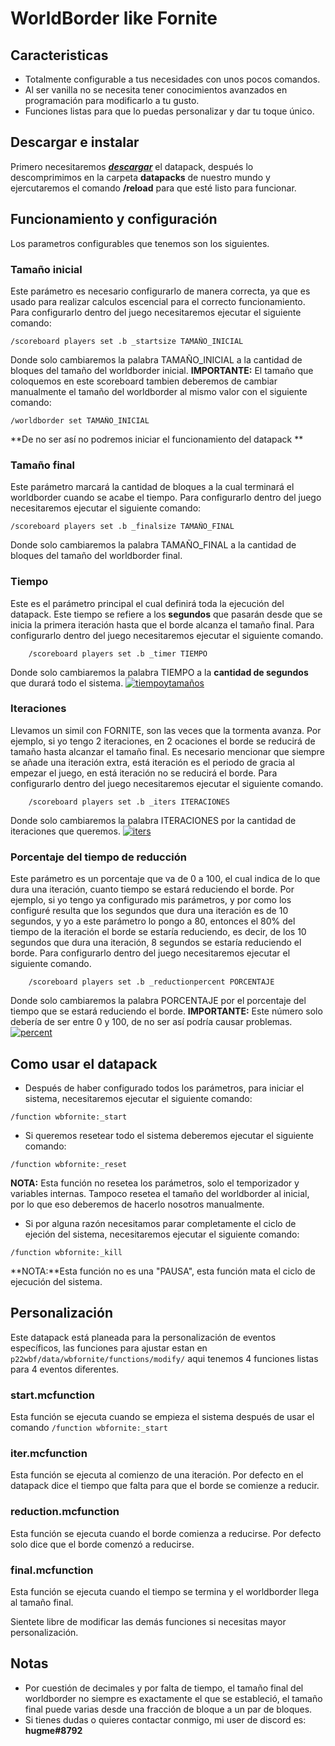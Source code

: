 # WorldBorder like Fornite
## Caracteristicas
- Totalmente configurable a tus necesidades con unos pocos comandos.
- Al ser vanilla no se necesita tener conocimientos avanzados en programación para modificarlo a tu gusto.
- Funciones listas para que lo puedas personalizar y dar tu toque único.

## Descargar e instalar
Primero necesitaremos [***descargar***](https://github.com/Julioxidop/WBFornite/releases/tag/2.0 "aquí")  el datapack, después lo descomprimimos en la carpeta **datapacks** de nuestro mundo y ejercutaremos el comando **/reload** para que esté listo para funcionar.

## Funcionamiento y configuración
Los parametros configurables que tenemos son los siguientes.
### Tamaño inicial
Este parámetro es necesario configurarlo de manera correcta, ya que es usado para realizar calculos escencial para el correcto funcionamiento.
Para configurarlo dentro del juego necesitaremos ejecutar el siguiente comando:
```
/scoreboard players set .b _startsize TAMAÑO_INICIAL
```
Donde solo cambiaremos la palabra TAMAÑO_INICIAL a la cantidad de bloques del tamaño del worldborder inicial.
**IMPORTANTE:** El tamaño que coloquemos en este scoreboard tambien deberemos de cambiar manualmente el tamaño del worldborder al mismo valor con el siguiente comando:
```
/worldborder set TAMAÑO_INICIAL
```
**De no ser así no podremos iniciar el funcionamiento del datapack
**
### Tamaño final
Este parámetro marcará la cantidad de bloques a la cual terminará el worldborder cuando se acabe el tiempo.
Para configurarlo dentro del juego necesitaremos ejecutar el siguiente comando:
```
/scoreboard players set .b _finalsize TAMAÑO_FINAL
```
Donde solo cambiaremos la palabra TAMAÑO_FINAL a la cantidad de bloques del tamaño del worldborder final.
### Tiempo
Este es el parámetro principal el cual definirá toda la ejecución del datapack. 
Este tiempo se refiere a los **segundos** que pasarán desde que se inicia la primera iteración hasta que el borde alcanza el tamaño final.
Para configurarlo dentro del juego necesitaremos ejecutar el siguiente comando.
```
    /scoreboard players set .b _timer TIEMPO
```
Donde solo cambiaremos la palabra TIEMPO a la **cantidad de segundos** que durará todo el sistema.
[![tiempoytamaños](https://i.imgur.com/dH8q28y.png "tiempoytamaños")](https://i.imgur.com/dH8q28y.png "tiempoytamaños")

### Iteraciones
Llevamos un simil con FORNITE, son las veces que la tormenta avanza. Por ejemplo, si yo tengo 2 iteraciones, en 2 ocaciones el borde se reducirá de tamaño hasta alcanzar el tamaño final.
Es necesario mencionar que siempre se añade una iteración extra, está iteración es el periodo de gracia al empezar el juego, en está iteración no se reducirá el borde.
Para configurarlo dentro del juego necesitaremos ejecutar el siguiente comando.
```
    /scoreboard players set .b _iters ITERACIONES
```
Donde solo cambiaremos la palabra ITERACIONES por la cantidad de iteraciones que queremos.
[![iters](https://i.imgur.com/d5C4T0B.png "iters")](https://i.imgur.com/d5C4T0B.png "iters")

### Porcentaje del tiempo de reducción
Este parámetro es un porcentaje que va de 0 a 100, el cual indica de lo que dura una iteración, cuanto tiempo se estará reduciendo el borde. Por ejemplo, si yo tengo ya configurado mis parámetros, y por como los configuré resulta que los segundos que dura una iteración es de 10 segundos, y yo a este parámetro lo pongo a 80, entonces el 80% del tiempo de la iteración el borde se estaría reduciendo, es decir, de los 10 segundos que dura una iteración, 8 segundos se estaría reduciendo el borde.
Para configurarlo dentro del juego necesitaremos ejecutar el siguiente comando.
```
    /scoreboard players set .b _reductionpercent PORCENTAJE
```
Donde solo cambiaremos la palabra PORCENTAJE por el porcentaje del tiempo que se estará reduciendo el borde.
**IMPORTANTE:** Este número solo debería de ser entre 0 y 100, de no ser así podría causar problemas.
[![percent](https://i.imgur.com/Zmb02WE.png "percent")](https://i.imgur.com/Zmb02WE.png "percent")

## Como usar el datapack
- Después de haber configurado todos los parámetros, para iniciar el sistema, necesitaremos ejecutar el siguiente comando:
```
/function wbfornite:_start
```
- Si queremos resetear todo el sistema deberemos ejecutar el siguiente comando:
```
/function wbfornite:_reset
```
**NOTA:** Esta función no resetea los parámetros, solo el temporizador y variables internas. Tampoco resetea el tamaño del worldborder al inicial, por lo que eso deberemos de hacerlo nosotros manualmente.
- Si por alguna razón necesitamos parar completamente el ciclo de ejeción del sistema, necesitaremos ejecutar el siguiente comando:
```
/function wbfornite:_kill
```
**NOTA:**Esta función no es una "PAUSA", esta función mata el ciclo de ejecución del sistema.
## Personalización
Este datapack está planeada para la personalización de eventos específicos, las funciones para ajustar estan en `p22wbf/data/wbfornite/functions/modify/` aqui tenemos 4 funciones listas para 4 eventos diferentes.
### start.mcfunction
Esta función se ejecuta cuando se empieza el sistema después de usar el comando `/function wbfornite:_start`
### iter.mcfunction
Esta función se ejecuta al comienzo de una iteración. Por defecto en el datapack dice el tiempo que falta para que el borde se comienze a reducir.
### reduction.mcfunction
Esta función se ejecuta cuando el borde comienza a reducirse. Por defecto solo dice que el borde comenzó a reducirse.
### final.mcfunction
Esta función se ejecuta cuando el tiempo se termina y el worldborder llega al tamaño final.

Sientete libre de modificar las demás funciones si necesitas mayor personalización.
## Notas
- Por cuestión de decimales y por falta de tiempo, el tamaño final del worldborder no siempre es exactamente el que se estableció, el tamaño final puede varias desde una fracción de bloque a un par de bloques.
- Si tienes dudas o quieres contactar conmigo, mi user de discord es: **hugme#8792**

